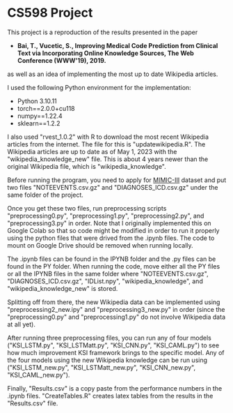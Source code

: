 # CS598 Project
This project is a reproduction of the results presented in the paper
* **Bai, T., Vucetic, S., Improving Medical Code Prediction from Clinical Text via Incorporating Online Knowledge Sources, The Web Conference (WWW'19), 2019.**

as well as an idea of implementing the most up to date Wikipedia articles.

I used the following Python environment for the implementation:
* Python 3.10.11
* torch==2.0.0+cu118
* numpy==1.22.4
* sklearn==1.2.2

I also used "rvest_1.0.2" with R to download the most recent Wikipedia articles from the internet. The file for this is "updatewikipedia.R". The Wikipedia articles are up to date as of May 1, 2023 with the "wikipedia_knowledge_new" file. This is about 4 years newer than the original Wikipedia file, which is "wikipedia_knowledge".

Before running the program, you need to apply for [MIMIC-III](https://mimic.physionet.org/gettingstarted/access/) dataset and put two files "NOTEEVENTS.csv.gz" and "DIAGNOSES_ICD.csv.gz" under the same folder of the project.

Once you get these two files, run preprocessing scripts "preprocessing0.py", "preprocessing1.py", "preprocessing2.py", and "preprocessing3.py" in order. Note that I originally implemented this on Google Colab so that so code might be modified in order to run it properly using the python files that were drived from the .ipynb files. The code to mount on Google Drive should be removed when running locally.

The .ipynb files can be found in the IPYNB folder and the .py files can be found in the PY folder. When running the code, move either all the PY files or all the IPYNB files in the same folder where "NOTEEVENTS.csv.gz", "DIAGNOSES_ICD.csv.gz", "IDList.npy", "wikipedia_knowledge", and "wikipedia_knowledge_new" is stored.

Splitting off from there, the new Wikipedia data can be implemented using "preprocessing2_new.ipy" and "preprocessing3_new.py" in order (since the "preprocessing0.py" and "preprocessing1.py" do not involve Wikipedia data at all yet).

After running three preprocessing files, you can run any of four models ("KSI_LSTM.py", "KSI_LSTMatt.py", "KSI_CNN.py", "KSI_CAML.py") to see how much improvement KSI framework brings to the specific model. Any of the four models using the new Wikipedia knowledge can be run using ("KSI_LSTM_new.py", "KSI_LSTMatt_new.py", "KSI_CNN_new.py", "KSI_CAML_new.py"). 

Finally, "Results.csv" is a copy paste from the performance numbers in the .ipynb files. "CreateTables.R" creates latex tables from the results in the "Results.csv" file.
